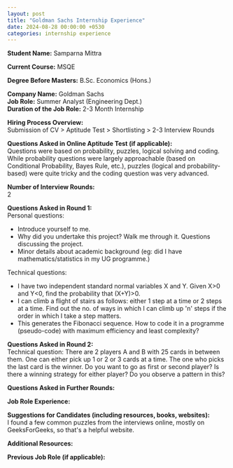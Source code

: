 ```yaml
---
layout: post
title: "Goldman Sachs Internship Experience"
date: 2024-08-28 00:00:00 +0530
categories: internship experience
---
```


**Student Name:** Samparna Mittra  

**Current Course:** MSQE  

**Degree Before Masters:** B.Sc. Economics (Hons.)  

**Company Name:** Goldman Sachs  
**Job Role:** Summer Analyst (Engineering Dept.)  
**Duration of the Job Role:** 2-3 Month Internship  

**Hiring Process Overview:**  
Submission of CV > Aptitude Test > Shortlisting > 2-3 Interview Rounds

**Questions Asked in Online Aptitude Test (if applicable):**  
Questions were based on probability, puzzles, logical solving and coding. While probability questions were largely approachable (based on Conditional Probability, Bayes Rule, etc.), puzzles (logical and probability-based) were quite tricky and the coding question was very advanced. 

**Number of Interview Rounds:**  
2

**Questions Asked in Round 1:**  
Personal questions: 
- Introduce yourself to me. 
- Why did you undertake this project? Walk me through it. Questions discussing the project. 
- Minor details about academic background (eg: did I have mathematics/statistics in my UG programme.)

Technical questions:
- I have two independent standard normal variables X and Y. Given X>0 and Y<0, find the probability that (X+Y)>0.
- I can climb a flight of stairs as follows: either 1 step at a time or 2 steps at a time. Find out the no. of ways in which I can climb up 'n' steps if the order in which I take a step matters. 
- This generates the Fibonacci sequence. How to code it in a programme (pseudo-code) with maximum efficiency and least complexity?

**Questions Asked in Round 2:**  
Technical question:
There are 2 players A and B with 25 cards in between them. One can either pick up 1 or 2 or 3 cards at a time. The one who picks the last card is the winner. Do you want to go as first or second player? Is there a winning strategy for either player? Do you observe a pattern in this?

**Questions Asked in Further Rounds:**  


**Job Role Experience:**  


**Suggestions for Candidates (including resources, books, websites):**  
I found a few common puzzles from the interviews online, mostly on GeeksForGeeks, so that's a helpful website.

**Additional Resources:**  


**Previous Job Role (if applicable):**  

